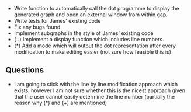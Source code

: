  - Write function to automatically call the dot programme to display the generated graph and open an external window from within gap.
 - Write tests for James' existing code
 - Fix any bugs found
 - Implement subgraphs in the style of James' existing code 
 - (+) Implement a display function which includes line numbers.
 - (*) Add a mode which will output the dot representation after every modification to make editing easier (not sure how feasible this is)
 

## Questions
- I am going to stick with the line by line modification approach which exists, however I am not sure whether this is the nicest approach given that the user cannot easily determine the line number (partially the reason why (*) and (+) are mentioned)